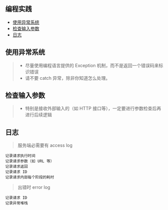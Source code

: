 ## 编程实践
<!-- vim-markdown-toc GFM -->

* [使用异常系统](#使用异常系统)
* [检查输入参数](#检查输入参数)
* [日志](#日志)

<!-- vim-markdown-toc -->

## 使用异常系统
> * 尽量使用编程语言提供的 Exception 机制，而不是返回一个错误码来标识错误
> * 请不要 catch 异常，除非你知道怎么处理。

## 检查输入参数

> * 特别是接收外部输入的（如 HTTP 接口等），一定要进行参数检查后再进行后续逻辑

## 日志
> 服务端必需要有 access log
```
记录请求执行时间
记录请求参数（如 URL 等）
记录请求返回
记录请求 ID
记录请求内部每个阶段的耗时
```
> 出错时 error log
```
记录请求 ID
记录异常堆栈
```

